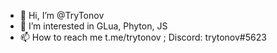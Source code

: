 - 👋 Hi, I’m @TryTonov
- 👀 I’m interested in GLua, Phyton, JS
- 📫 How to reach me t.me/trytonov ; Discord: trytonov#5623
